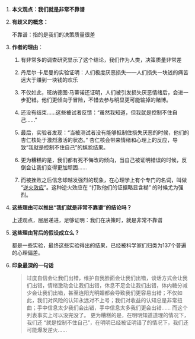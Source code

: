 1. **本文观点：我们就是非常不靠谱**

2. **有歧义的概念：**

   不靠谱：指的是我们的决策质量很差

3. **作者的理由**：

   1. 有非常多的调查研究显示了这个结论，我们作为人类，决策质量非常差

   2. 丹尼尔·卡尼曼的实验证明：人们极度厌恶损失——人们损失一块钱的痛苦远大于赚到一块钱的欢乐

   3. 不仅如此，班纳德图·马蒂诺还证明，人们被引发损失厌恶情绪后，会进一步犯错。他们更倾向于冒险，不惜去参与明显更可能输掉的赌博。

   4. 还没有结束......这些被试者反馈：“虽然我知道，但我就是控制不住自己……”

   5. 最后，实验者发现：“当被测试者没有能够抵制住损失厌恶的时候，他们的杏仁核处于激烈激活的状态。” 杏仁核会带来情绪和心理上的反应，导致“我就是控制不住自己”的尴尬结果。

   6. 更为糟糕的是，我们都有死不悔改的倾向，当自己被证明错误的时候，反倒会让我们变得更加顽固…… 

   6. 而被挫败之后信念却越发强烈的现象，在心理学上有个专门的名词，叫做 “[逆火效应](https://rationalwiki.org/wiki/Backfire_effect)”。这种逆火效应在 “打败他们的证据略显含糊” 的时候尤为强烈。

   

4. **这些理由可以推出“我们就是非常不靠谱”的结论吗？**

   上述观点，层层递进，足够证明：我们在决策时，就是非常不靠谱

   

5. **这些理由背后的假设成立么？**

   都是一些实验，最终这些实验得出的结果，已经被科学家们归类为137个普遍的心理偏差。

6. **印象最深的一句话**

   > 过度自信会让我们出错，维护自我脸面会让我们出错，谈话方式会让我们出错，情绪激动会让我们出错，休息不足会让我们出错，体内糖分减少会让我们出错，甚至连阳光明媚都会导致我们更容易出错；不仅如此，我们对风险的认知永远对不上号；我们对收益的认知总是非常扭曲；手中信息太少我们会出错，手中信息太多我们更会出错…… 而这个列表事实上可以没完没了。 更为糟糕的是，在明明知道道理的情况下，我们还 “就是控制不住自己”，在明明已经被证明错了的情况下，我们还可能爆发逆火……